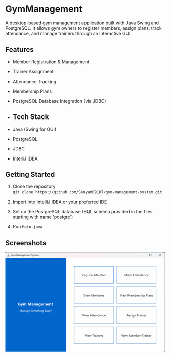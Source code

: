 # GymManagement
A desktop-based gym management application built with Java Swing and PostgreSQL. It allows gym owners to register members, assign plans, track attendance, and manage trainers through an interactive GUI.

## Features
- Member Registration & Management  
- Trainer Assignment  
- Attendance Tracking  
- Membership Plans  
- PostgreSQL Database Integration (via JDBC)

- ## Tech Stack
- Java (Swing for GUI)
- PostgreSQL
- JDBC
- IntelliJ IDEA

## Getting Started
1. Clone the repository  
   `git clone https://github.com/SanyamB9187/gym-management-system.git`

2. Import into IntelliJ IDEA or your preferred IDE  
3. Set up the PostgreSQL database (SQL schema provided in the files starting with name 'postgre')  
4. Run `Main.java`
   
## Screenshots
![Main Menu](Mainmenu.png)


